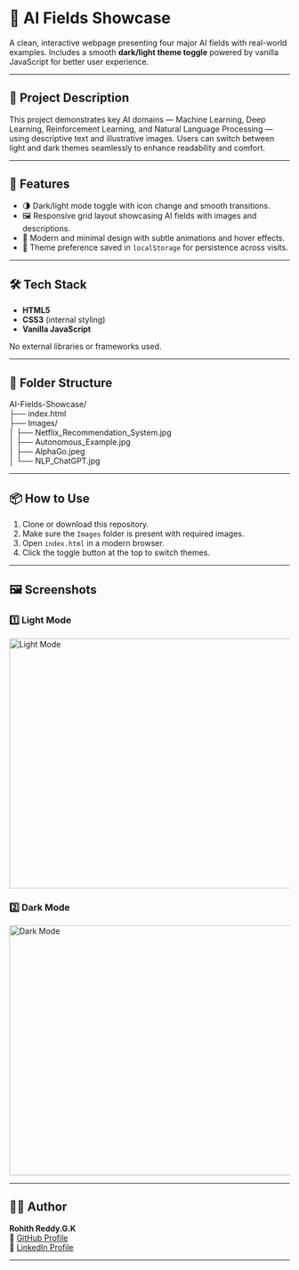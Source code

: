 # 🤖 AI Fields Showcase

A clean, interactive webpage presenting four major AI fields with real-world examples. Includes a smooth **dark/light theme toggle** powered by vanilla JavaScript for better user experience.

---

## 📌 Project Description

This project demonstrates key AI domains — Machine Learning, Deep Learning, Reinforcement Learning, and Natural Language Processing — using descriptive text and illustrative images. Users can switch between light and dark themes seamlessly to enhance readability and comfort.

---

## 🚀 Features

- 🌗 Dark/light mode toggle with icon change and smooth transitions.
- 🖼️ Responsive grid layout showcasing AI fields with images and descriptions.
- 🎨 Modern and minimal design with subtle animations and hover effects.
- 💾 Theme preference saved in `localStorage` for persistence across visits.

---

## 🛠️ Tech Stack

- **HTML5**
- **CSS3** (internal styling)
- **Vanilla JavaScript**

No external libraries or frameworks used.

---

## 📂 Folder Structure

AI-Fields-Showcase/  
├── index.html  
├── Images/  
│   ├── Netflix_Recommendation_System.jpg  
│   ├── Autonomous_Example.jpg  
│   ├── AlphaGo.jpeg  
│   └── NLP_ChatGPT.jpg  

---

## 📦 How to Use

1. Clone or download this repository.  
2. Make sure the `Images` folder is present with required images.  
3. Open `index.html` in a modern browser.  
4. Click the toggle button at the top to switch themes.

---

## 🖼️ Screenshots

### 1️⃣ Light Mode
<img src="https://github.com/user-attachments/assets/7447cfbe-21e8-46f6-8135-a26fd384d7d2" alt="Light Mode" width="700" height="450"/>

### 2️⃣ Dark Mode
<img src="https://github.com/user-attachments/assets/e864f382-efc3-4c35-a045-fd5e258a7b25" alt="Dark Mode" width="700" height="450"/>

---

## 🙋‍♂️ Author

**Rohith Reddy.G.K**  
🔗 [GitHub Profile](https://github.com/RohithReddyGK)  
🔗 [LinkedIn Profile](https://www.linkedin.com/in/rohithreddygk)

---

